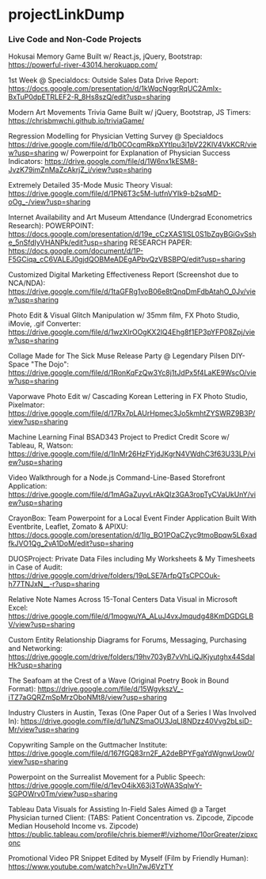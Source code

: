 # projectLinkDump
### Live Code and Non-Code Projects

Hokusai Memory Game Built w/ React.js, jQuery, Bootstrap: 
https://powerful-river-43014.herokuapp.com/

1st Week @ Specialdocs: Outside Sales Data Drive Report:
https://docs.google.com/presentation/d/1kWqcNggrRqUC2AmIx-BxTuP0dpETRLEF2-R_8Hs8szQ/edit?usp=sharing

Modern Art Movements Trivia Game Built w/ jQuery, Bootstrap, JS Timers:
https://chrisbmwchi.github.io/triviaGame/

Regression Modelling for Physician Vetting Survey @ Specialdocs
https://drive.google.com/file/d/1b0COcqmRkpXYtIpu3i1pV22KlV4VkKCR/view?usp=sharing
w/ Powerpoint for Explanation of Physician Success Indicators:
https://drive.google.com/file/d/1W6nx1kESM8-JvzK79imZnMaZcAkrjZ_i/view?usp=sharing

Extremely Detailed 35-Mode Music Theory Visual:
https://drive.google.com/file/d/1PN6T3c5M-lutfnVYIk9-b2sqMD-oOg_-/view?usp=sharing

Internet Availability and Art Museum Attendance (Undergrad Econometrics Research):
POWERPOINT: https://docs.google.com/presentation/d/19e_cCzXAS1lSL0S1bZqyBGiGvSshe_5nSfdIyVHANPk/edit?usp=sharing
RESEARCH PAPER: https://docs.google.com/document/d/1P-F5GCiqa_cC6VALEJ0gjdQOBMeADEgAPbvQzVBSBPQ/edit?usp=sharing

Customized Digital Marketing Effectiveness Report (Screenshot due to NCA/NDA):
https://drive.google.com/file/d/1taGFRg1voB06e8tQnqDmFdbAtahO_0Jv/view?usp=sharing

Photo Edit & Visual Glitch Manipulation w/ 35mm film, FX Photo Studio, iMovie, .gif Converter:
https://drive.google.com/file/d/1wzXIrOOgKX2lQ4Ehg8f1EP3pYFP08Zpj/view?usp=sharing

Collage Made for The Sick Muse Release Party @ Legendary Pilsen DIY-Space "The Dojo":
https://drive.google.com/file/d/1RonKqFzQw3Yc8j1tJdPx5f4LaKE9WscO/view?usp=sharing

Vaporwave Photo Edit w/ Cascading Korean Lettering in FX Photo Studio, Pixelmator:
https://drive.google.com/file/d/17Rx7pLAUrHpmec3Jo5kmhtZYSWRZ9B3P/view?usp=sharing

Machine Learning Final BSAD343 Project to Predict Credit Score w/ Tableau, R, Watson:
https://drive.google.com/file/d/1lnMr26HzFYjdJKgrN4VWdhC3f63U33LP/view?usp=sharing

Video Walkthrough for a Node.js Command-Line-Based Storefront Application:
https://drive.google.com/file/d/1mAGaZuyvLrAkQIz3GA3ropTyCVaUkUnY/view?usp=sharing

CrayonBox: Team Powerpoint for a Local Event Finder Application Built With Eventbrite, Leaflet, Zomato & APIXU:
https://docs.google.com/presentation/d/1Ig_BO1POaCZyc9tmoBpqw5L6xadfkJVO1Qg_2vA1DoM/edit?usp=sharing

DUOSProject: Private Data Files including My Worksheets & My Timesheets in Case of Audit:
https://drive.google.com/drive/folders/19qLSE7ArfpQTsCPCOuk-h77TNJxN__-r?usp=sharing

Relative Note Names Across 15-Tonal Centers Data Visual in Microsoft Excel:
https://drive.google.com/file/d/1mogwuYA_ALuJ4vxJmqudg48KmDGDGLBV/view?usp=sharing

Custom Entity Relationship Diagrams for Forums, Messaging, Purchasing and Networking:
https://drive.google.com/drive/folders/19hv703yB7vVhLiQJKjyutghx44SdalHk?usp=sharing

The Seafoam at the Crest of a Wave (Original Poetry Book in Bound Format):
https://drive.google.com/file/d/15WgykszV_-iTZ7aGQRZmSpMrzOboNMt8/view?usp=sharing

Industry Clusters in Austin, Texas (One Paper Out of a Series I Was Involved In):
https://drive.google.com/file/d/1uNZSmaOU3JqLI8NDzz40Vvg2bLsiD-Mr/view?usp=sharing

Copywriting Sample on the Guttmacher Institute:
https://drive.google.com/file/d/167fGQ83rn2F_A2deBPYFgaYdWgnwUow0/view?usp=sharing

Powerpoint on the Surrealist Movement for a Public Speech:
https://drive.google.com/file/d/1evO4ikX63j3ToWA3SqlwY-SGPOWrv0Tm/view?usp=sharing

Tableau Data Visuals for Assisting In-Field Sales Aimed @ a Target Physician turned Client:
(TABS: Patient Concentration vs. Zipcode, Zipcode Median Household Income vs. Zipcode)
https://public.tableau.com/profile/chris.biemer#!/vizhome/10orGreater/zipxconc

Promotional Video PR Snippet Edited by Myself (Film by Friendly Human):
https://www.youtube.com/watch?v=Uln7wJ6VzTY









